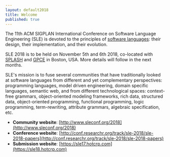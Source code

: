 ```yaml
---
layout: default2018
title: Welcome
published: true
---
```


The 11th ACM SIGPLAN International Conference on Software Language Engineering (SLE) is devoted to the principles of [software languages](http://en.wikipedia.org/wiki/Software_language): their design, their implementation, and their evolution.

SLE 2018 is to be held on November 5th and 6th 2018, co-located with [SPLASH](http://2018.splashcon.org/) and [GPCE](http://conf.researchr.org/home/gpce-2018) in Boston, USA. More details will follow in the next months.

SLE's mission is to fuse several communities that have traditionally looked at software languages from different and yet complementary perspectives: programming languages, model driven engineering, domain specific languages, semantic web, and from different technological spaces: context-free grammars, object-oriented modeling frameworks, rich data, structured data, object-oriented programming, functional programming, logic programming, term-rewriting, attribute grammars, algebraic specification, etc.

- **Community website**: [http://www.sleconf.org/2018](http://www.sleconf.org/2018)
- **Conference website**: [http://conf.researchr.org/track/sle-2018/sle-2018-papers](http://conf.researchr.org/track/sle-2018/sle-2018-papers)
- **Submission website**: [https://sle17.hotcrp.com](https://sle18.hotcrp.com)

